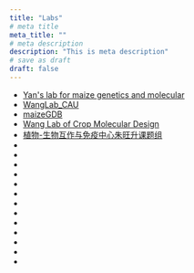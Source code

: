 ```yaml
---
title: "Labs"
# meta title
meta_title: ""
# meta description
description: "This is meta description"
# save as draft
draft: false
---
```





- [Yan's lab for maize genetics and molecular](http://www.maizego.org/)  
- [WangLab_CAU](https://ibreeding.org/)  
- [maizeGDB](https://www.maizegdb.org/)
- [Wang Lab of Crop Molecular Design](https://zxkc.scau.edu.cn/zwsw/)
- [植物-生物互作与免疫中心朱旺升课题组](https://www.labxing.com/zhulab)
- []()
- []()
- []()
- []()
- []()
- []()
- []()
- []()
- []()
- []()
- []()
- []()
- []()
